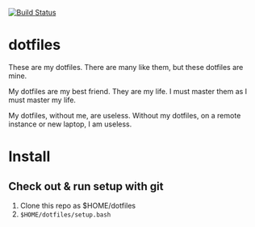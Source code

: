 [![Build Status](https://travis-ci.org/cmars/dotfiles.svg)](https://travis-ci.org/cmars/dotfiles)

# dotfiles

These are my dotfiles. There are many like them, but these dotfiles are mine.

My dotfiles are my best friend. They are my life. I must master them as I must
master my life.

My dotfiles, without me, are useless. Without my dotfiles, on a remote instance
or new laptop, I am useless.

# Install

## Check out & run setup with git

1. Clone this repo as $HOME/dotfiles
2. `$HOME/dotfiles/setup.bash`
